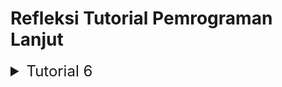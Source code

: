# Refleksi Tutorial Pemrograman Lanjut

<details>
<summary style="font-size:24px">Tutorial 6</summary>

## Commit 1 Reflection Notes
Berikut merupakan penjelasan mengenai fungsi `handle_connection`,

```
...
fn handle_connection(mut stream: TcpStream)
...
```
Baris kode di atas berfungsi untuk mengambil _ownership_ dari `TcpStream` yang akan merepresentasikan koneksi TCP.


```
...
let buf_reader = BufReader::new(&mut stream);
...
```
Baris kode di atas akan membuat _instance_ `BufReader` yang nantinya akan digunakan untuk membaca teks dari _stream_ secara efisien.

```
...
let http_request: Vec<_> = buf_reader 
    .lines() 
    .map(|result| result.unwrap())
    .take_while(|line| !line.is_empty()) 
    .collect();
...
```
- `buf_reader .lines()` berguna untuk membaca setiap baris dari _buffered reader_.
- `.map(|result| result.unwrap())` melakukan pemetaan setiap _result_ ke _unwrapped value_-nya.
- `.take_while(|line| !line.is_empty())` digunakan untuk mengambil setiap baris yang ada sampai bertemu dengan baris kosong yang menandakan berakhirnya _request headers_ HTTP.
- `Vec<_>` berfungsi untuk menyimpan setiap baris yang sudah diambil dengan tipe yang menyesuaikan. 

```
...
println!("Request: {:#?}", http_request);
...
```
Mencetak setiap baris yang sudah dikumpulkan yang berisi _request_ HTTP. Jadi secara singkat, fungsi ini akan membaca _request_ HTTP dari _stream_ TCP dan akan berhenti apabila bertemu dengan baris yang kosong. 

## Commit 2 Reflection Notes

![Commit 2 screen capture](image.png)

Ada beberapa bagian kode yang ditambahkan untuk memunculkkan hasil yang diperoleh pada gambar di atas,
- mendefinisikan status `"HTTP/1.1 200 OK"`
- membaca konten dari `hello.html` dengan mengubahnya ke variabel _string_ `contents` menggunakan `fs::read_to_string("hello.html").unwrap()`
- melakukan kalkulasi panjang dari `contents` dengan `contents.len()`
- mengonstruksi _string_ respons HTTP termasuk di dalamnya ada status, panjang konten, dan konten dari `hello.html`
- kode perlu juga menuliskan respons HTTP kembali ke TCP _stream_ menggunakan `stream.write_all(response.as_bytes()).unwrap()`.

Berikut merupakan baris kode yang perlu ditambahkan di dalam fungsi `handle_connection`,

```
...
 let status_line = "HTTP/1.1 200 OK";
        let contents = fs::read_to_string("hello.html").unwrap();
        let length = contents.len();

        let response = format!("{status_line}\r\nContent-Length:
        {length}\r\n\r\n{contents}");
        stream.write_all(response.as_bytes()).unwrap();
...
```
## Commit 3 Reflection Notes

![Commit 3 screen capture](image-1.png)

```
...
else {
            let status_line = "HTTP/1.1 404 NOT FOUND";
            let contents = fs::read_to_string("404.html").unwrap();
            let length = contents.len();
    
            let response = format!(
                "{status_line}\r\nContent-Length: {length}\r\n\r\n{contents}"
            );
    
            stream.write_all(response.as_bytes()).unwrap();
    }
...

```

Baris kode di atas ditambahkan untuk memunculkan halaman ketika suatu _file_ html yang di-_request_ tidak tersedia. Kode di atas dapat berjalan dengan baik sesuai dengan gambar yang tertera, namun kode di atas terdapat duplikasi penulisan kode yang dapat direfaktorisasi. Berikut merupakan hasil refaktorisasinya,

```
...
let (status_line, filename) = if request_line == "GET / HTTP/1.1" {
            ("HTTP/1.1 200 OK", "hello.html")
        } else {
            ("HTTP/1.1 404 NOT FOUND", "404.html")
        };
    
        let contents = fs::read_to_string(filename).unwrap();
        let length = contents.len();
    
        let response =
            format!("{status_line}\r\nContent-Length: {length}\r\n\r\n{contents}");
    
        stream.write_all(response.as_bytes()).unwrap();
...
```

Dengan ada refaktorisasi di atas, kode yang ada terlihat semakin ringkas, mudah dipahami, dan apabila kita perlu untuk memodifikasi sesuatu, kita tidak perlu lagi sampai memodifikasi dua kode yang identik. 

## Commit 4 Reflection Notes

```
...
let (status_line, filename) = match &request_line[..] {
            "GET / HTTP/1.1" => ("HTTP/1.1 200 OK", "hello.html"),
            "GET /sleep HTTP/1.1" => {
                thread::sleep(Duration::from_secs(5));
                ("HTTP/1.1 200 OK", "hello.html")
            }
           _ => ("HTTP/1.1 404 NOT FOUND", "404.html"),
        };
...
```

Modifikasi kode di atas berguna untuk melakukan tes terhadap kondisi server kita ketika menerapkan `sleep` sebelum melanjutkan _request_ lainnya. Pada contoh di atas durasi `sleep` atau waktu yang dibutuhkan server sebelum melakukan _request_ lainnya adalah lima detik. Tentu saja hal itu akan berdampak apabila terdapat beberapa pengguna yang akan melakukan _request_ secara beriringan. Pengguna harus menunggu setidaknya lima detik agar server bisa mengeksekusi _request_-nya. Hal ini terjadi karena kita sekarang memiliki tiga kondisi untuk ditangani sehingga diperlukan metode `match` yang berbeda dari metode `if-else` biasa. `match` tidak bisa melakukan _referencing_ atau _deferencing_ secara otomatis seperti metode _equality_.

## Commit 5 Reflection Notes

_ThreadPool_ adalah mekanisme dalam pemrograman yang digunakan untuk mengeksekusi banyak tugas secara bersamaan dengan menggunakan kumpulan _thread_ yang telah dibuat sebelumnya. Berikut merupakan penjabaran singkat cara kerjanya,

1. *Inisialisasi ThreadPool*: Pada awalnya, _ThreadPool_ dibuat dengan menentukan jumlah maksimum _thread_ yang ingin digunakan. Setiap _thread_ dalam _pool_ ini dapat digunakan untuk mengeksekusi tugas yang diberikan.

2. *Penjadwalan Tugas*: Ketika tugas baru dikirim untuk dieksekusi ke _ThreadPool_, _ThreadPool_ akan menempatkan tugas tersebut dalam antrian tugas yang menunggu. Antrian ini mungkin bersifat FIFO (_First In, First Out_) atau menggunakan prioritas tertentu tergantung pada implementasinya.

3. *Pengambilan Tugas*: Setiap _thread_ dalam _ThreadPool_ akan terus-menerus memeriksa antrian tugas yang menunggu. Ketika _thread_ tersedia, _thread_ mengambil tugas berikutnya dari antrian.

4. *Eksekusi Tugas*: Setelah mengambil tugas dari antrian, _thread_ mulai mengeksekusi tugas tersebut. Eksekusi tugas bisa memakan waktu yang berbeda tergantung pada kompleksitasnya.

5. *Pengembalian Hasil*: Setelah tugas selesai dieksekusi, hasilnya bisa dikembalikan ke pemanggil asli atau disimpan dalam suatu struktur data yang dapat diakses nanti.

6. *Penghentian ThreadPool*: Setelah selesai mengeksekusi semua tugas, _ThreadPool_ bisa dihentikan dan semua _thread_-nya dihentikan dan dibersihkan.

_ThreadPool_ sangat berguna dalam situasi ketika kita memiliki banyak tugas yang perlu dieksekusi secara bersamaan, seperti saat memproses _request_ HTTP dalam server web. Dengan menggunakan _ThreadPool_, kita dapat menghindari _overhead_ pembuatan dan penghancuran _thread_ yang terlalu sering sehingga meningkatkan efisiensi aplikasi dan kinerja secara keseluruhan.

</details>
